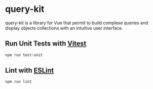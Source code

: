 # query-kit

query-kit is a library for Vue that permit to build complexe queries and display objects collections with an intuitive user interface.

## Run Unit Tests with [Vitest](https://vitest.dev/)

```sh
npm run test:unit
```

## Lint with [ESLint](https://eslint.org/)

```sh
npm run lint
```

